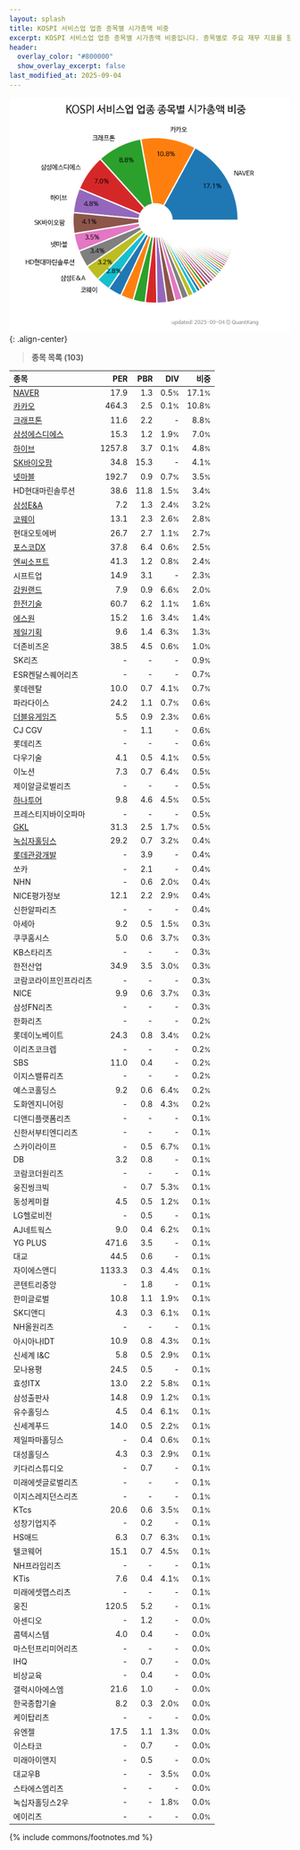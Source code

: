```yaml
---
layout: splash
title: KOSPI 서비스업 업종 종목별 시가총액 비중
excerpt: KOSPI 서비스업 업종 종목별 시가총액 비중입니다. 종목별로 주요 재무 지표를 함께 표시합니다.
header:
  overlay_color: "#800000"
  show_overlay_excerpt: false
last_modified_at: 2025-09-04
---
```



![KOSPI 서비스업 업종 종목별 시가총액 비중](/stats/sector/images/kospi_업종_서비스업_종목.png){: .align-center}


> **종목 목록 (103)**<a id="list"></a>

| **종목** | **PER** | **PBR** | **DIV** | **비중** |
| :------- | ------: | ------: | ------: | -------: |
| [NAVER](/035420/) | 17.9 | 1.3 | 0.5<small>%</small> | 17.1<small>%</small> |
| [카카오](/035720/) | 464.3 | 2.5 | 0.1<small>%</small> | 10.8<small>%</small> |
| [크래프톤](/259960/) | 11.6 | 2.2 | - | 8.8<small>%</small> |
| [삼성에스디에스](/018260/) | 15.3 | 1.2 | 1.9<small>%</small> | 7.0<small>%</small> |
| [하이브](/352820/) | 1257.8 | 3.7 | 0.1<small>%</small> | 4.8<small>%</small> |
| [SK바이오팜](/326030/) | 34.8 | 15.3 | - | 4.1<small>%</small> |
| [넷마블](/251270/) | 192.7 | 0.9 | 0.7<small>%</small> | 3.5<small>%</small> |
| HD현대마린솔루션 | 38.6 | 11.8 | 1.5<small>%</small> | 3.4<small>%</small> |
| [삼성E&A](/028050/) | 7.2 | 1.3 | 2.4<small>%</small> | 3.2<small>%</small> |
| [코웨이](/021240/) | 13.1 | 2.3 | 2.6<small>%</small> | 2.8<small>%</small> |
| 현대오토에버 | 26.7 | 2.7 | 1.1<small>%</small> | 2.7<small>%</small> |
| [포스코DX](/022100/) | 37.8 | 6.4 | 0.6<small>%</small> | 2.5<small>%</small> |
| [엔씨소프트](/036570/) | 41.3 | 1.2 | 0.8<small>%</small> | 2.4<small>%</small> |
| 시프트업 | 14.9 | 3.1 | - | 2.3<small>%</small> |
| [강원랜드](/035250/) | 7.9 | 0.9 | 6.6<small>%</small> | 2.0<small>%</small> |
| [한전기술](/052690/) | 60.7 | 6.2 | 1.1<small>%</small> | 1.6<small>%</small> |
| [에스원](/012750/) | 15.2 | 1.6 | 3.4<small>%</small> | 1.4<small>%</small> |
| [제일기획](/030000/) | 9.6 | 1.4 | 6.3<small>%</small> | 1.3<small>%</small> |
| 더존비즈온 | 38.5 | 4.5 | 0.6<small>%</small> | 1.0<small>%</small> |
| SK리츠 | - | - | - | 0.9<small>%</small> |
| ESR켄달스퀘어리츠 | - | - | - | 0.7<small>%</small> |
| 롯데렌탈 | 10.0 | 0.7 | 4.1<small>%</small> | 0.7<small>%</small> |
| 파라다이스 | 24.2 | 1.1 | 0.7<small>%</small> | 0.6<small>%</small> |
| [더블유게임즈](/192080/) | 5.5 | 0.9 | 2.3<small>%</small> | 0.6<small>%</small> |
| CJ CGV | - | 1.1 | - | 0.6<small>%</small> |
| 롯데리츠 | - | - | - | 0.6<small>%</small> |
| 다우기술 | 4.1 | 0.5 | 4.1<small>%</small> | 0.5<small>%</small> |
| 이노션 | 7.3 | 0.7 | 6.4<small>%</small> | 0.5<small>%</small> |
| 제이알글로벌리츠 | - | - | - | 0.5<small>%</small> |
| [하나투어](/039130/) | 9.8 | 4.6 | 4.5<small>%</small> | 0.5<small>%</small> |
| 프레스티지바이오파마 | - | - | - | 0.5<small>%</small> |
| [GKL](/114090/) | 31.3 | 2.5 | 1.7<small>%</small> | 0.5<small>%</small> |
| [녹십자홀딩스](/005250/) | 29.2 | 0.7 | 3.2<small>%</small> | 0.4<small>%</small> |
| [롯데관광개발](/032350/) | - | 3.9 | - | 0.4<small>%</small> |
| 쏘카 | - | 2.1 | - | 0.4<small>%</small> |
| NHN | - | 0.6 | 2.0<small>%</small> | 0.4<small>%</small> |
| NICE평가정보 | 12.1 | 2.2 | 2.9<small>%</small> | 0.4<small>%</small> |
| 신한알파리츠 | - | - | - | 0.4<small>%</small> |
| 아세아 | 9.2 | 0.5 | 1.5<small>%</small> | 0.3<small>%</small> |
| 쿠쿠홈시스 | 5.0 | 0.6 | 3.7<small>%</small> | 0.3<small>%</small> |
| KB스타리츠 | - | - | - | 0.3<small>%</small> |
| 한전산업 | 34.9 | 3.5 | 3.0<small>%</small> | 0.3<small>%</small> |
| 코람코라이프인프라리츠 | - | - | - | 0.3<small>%</small> |
| NICE | 9.9 | 0.6 | 3.7<small>%</small> | 0.3<small>%</small> |
| 삼성FN리츠 | - | - | - | 0.3<small>%</small> |
| 한화리츠 | - | - | - | 0.2<small>%</small> |
| 롯데이노베이트 | 24.3 | 0.8 | 3.4<small>%</small> | 0.2<small>%</small> |
| 이리츠코크렙 | - | - | - | 0.2<small>%</small> |
| SBS | 11.0 | 0.4 | - | 0.2<small>%</small> |
| 이지스밸류리츠 | - | - | - | 0.2<small>%</small> |
| 예스코홀딩스 | 9.2 | 0.6 | 6.4<small>%</small> | 0.2<small>%</small> |
| 도화엔지니어링 | - | 0.8 | 4.3<small>%</small> | 0.2<small>%</small> |
| 디앤디플랫폼리츠 | - | - | - | 0.1<small>%</small> |
| 신한서부티엔디리츠 | - | - | - | 0.1<small>%</small> |
| 스카이라이프 | - | 0.5 | 6.7<small>%</small> | 0.1<small>%</small> |
| DB | 3.2 | 0.8 | - | 0.1<small>%</small> |
| 코람코더원리츠 | - | - | - | 0.1<small>%</small> |
| 웅진씽크빅 | - | 0.7 | 5.3<small>%</small> | 0.1<small>%</small> |
| 동성케미컬 | 4.5 | 0.5 | 1.2<small>%</small> | 0.1<small>%</small> |
| LG헬로비전 | - | 0.5 | - | 0.1<small>%</small> |
| AJ네트웍스 | 9.0 | 0.4 | 6.2<small>%</small> | 0.1<small>%</small> |
| YG PLUS | 471.6 | 3.5 | - | 0.1<small>%</small> |
| 대교 | 44.5 | 0.6 | - | 0.1<small>%</small> |
| 자이에스앤디 | 1133.3 | 0.3 | 4.4<small>%</small> | 0.1<small>%</small> |
| 콘텐트리중앙 | - | 1.8 | - | 0.1<small>%</small> |
| 한미글로벌 | 10.8 | 1.1 | 1.9<small>%</small> | 0.1<small>%</small> |
| SK디앤디 | 4.3 | 0.3 | 6.1<small>%</small> | 0.1<small>%</small> |
| NH올원리츠 | - | - | - | 0.1<small>%</small> |
| 아시아나IDT | 10.9 | 0.8 | 4.3<small>%</small> | 0.1<small>%</small> |
| 신세계 I&C | 5.8 | 0.5 | 2.9<small>%</small> | 0.1<small>%</small> |
| 모나용평 | 24.5 | 0.5 | - | 0.1<small>%</small> |
| 효성ITX | 13.0 | 2.2 | 5.8<small>%</small> | 0.1<small>%</small> |
| 삼성출판사 | 14.8 | 0.9 | 1.2<small>%</small> | 0.1<small>%</small> |
| 유수홀딩스 | 4.5 | 0.4 | 6.1<small>%</small> | 0.1<small>%</small> |
| 신세계푸드 | 14.0 | 0.5 | 2.2<small>%</small> | 0.1<small>%</small> |
| 제일파마홀딩스 | - | 0.4 | 0.6<small>%</small> | 0.1<small>%</small> |
| 대성홀딩스 | 4.3 | 0.3 | 2.9<small>%</small> | 0.1<small>%</small> |
| 키다리스튜디오 | - | 0.7 | - | 0.1<small>%</small> |
| 미래에셋글로벌리츠 | - | - | - | 0.1<small>%</small> |
| 이지스레지던스리츠 | - | - | - | 0.1<small>%</small> |
| KTcs | 20.6 | 0.6 | 3.5<small>%</small> | 0.1<small>%</small> |
| 성창기업지주 | - | 0.2 | - | 0.1<small>%</small> |
| HS애드 | 6.3 | 0.7 | 6.3<small>%</small> | 0.1<small>%</small> |
| 텔코웨어 | 15.1 | 0.7 | 4.5<small>%</small> | 0.1<small>%</small> |
| NH프라임리츠 | - | - | - | 0.1<small>%</small> |
| KTis | 7.6 | 0.4 | 4.1<small>%</small> | 0.1<small>%</small> |
| 미래에셋맵스리츠 | - | - | - | 0.1<small>%</small> |
| 웅진 | 120.5 | 5.2 | - | 0.1<small>%</small> |
| 아센디오 | - | 1.2 | - | 0.0<small>%</small> |
| 콤텍시스템 | 4.0 | 0.4 | - | 0.0<small>%</small> |
| 마스턴프리미어리츠 | - | - | - | 0.0<small>%</small> |
| IHQ | - | 0.7 | - | 0.0<small>%</small> |
| 비상교육 | - | 0.4 | - | 0.0<small>%</small> |
| 갤럭시아에스엠 | 21.6 | 1.0 | - | 0.0<small>%</small> |
| 한국종합기술 | 8.2 | 0.3 | 2.0<small>%</small> | 0.0<small>%</small> |
| 케이탑리츠 | - | - | - | 0.0<small>%</small> |
| 유엔젤 | 17.5 | 1.1 | 1.3<small>%</small> | 0.0<small>%</small> |
| 이스타코 | - | 0.7 | - | 0.0<small>%</small> |
| 미래아이앤지 | - | 0.5 | - | 0.0<small>%</small> |
| 대교우B | - | - | 3.5<small>%</small> | 0.0<small>%</small> |
| 스타에스엠리츠 | - | - | - | 0.0<small>%</small> |
| 녹십자홀딩스2우 | - | - | 1.8<small>%</small> | 0.0<small>%</small> |
| 에이리츠 | - | - | - | 0.0<small>%</small> |

{% include commons/footnotes.md %}
